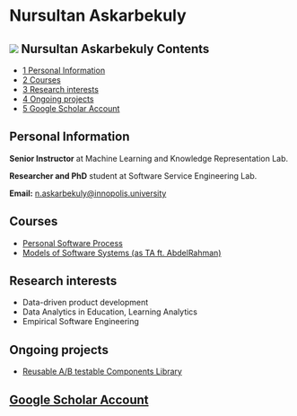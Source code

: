 






Nursultan Askarbekuly
=====================






[![](/img_auth.php/2/20/Askarbekuly.png)](/index.php/File:Askarbekuly.png) Nursultan Askarbekuly
Contents
--------


* [1 Personal Information](#Personal_Information)
* [2 Courses](#Courses)
* [3 Research interests](#Research_interests)
* [4 Ongoing projects](#Ongoing_projects)
* [5 Google Scholar Account](#Google_Scholar_Account)



Personal Information
--------------------


 **Senior Instructor** at Machine Learning and Knowledge Representation Lab.


 **Researcher and PhD** student at Software Service Engineering Lab.


 **Email:** [n.askarbekuly@innopolis.university](mailto:n.askarbekuly@innopolis.university)



Courses
-------


* [Personal Software Process](https://eduwiki.innopolis.university/index.php/MSc:PersonalSoftwareProcess)
* [Models of Software Systems (as TA ft. AbdelRahman)](https://eduwiki.innopolis.university/index.php/MSc:ModelsSoftwareSystems)


Research interests
------------------


* Data-driven product development
* Data Analytics in Education, Learning Analytics
* Empirical Software Engineering


Ongoing projects
----------------


* [Reusable A/B testable Components Library](https://github.com/iOSerler)


[Google Scholar Account](https://scholar.google.com/citations?user=niXzkP8AAAAJ&hl=en&oi=ao)
--------------------------------------------------------------------------------------------










